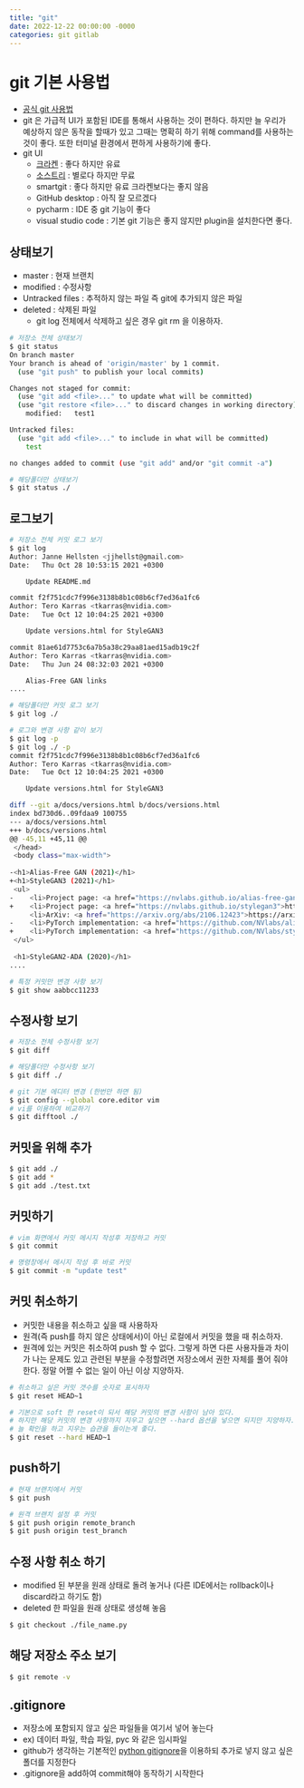 ```yaml
---
title: "git"
date: 2022-12-22 00:00:00 -0000
categories: git gitlab
---
```



# git 기본 사용법
- [공식 git 사용법](https://git-scm.com/book/ko/v2)
- git 은 가급적 UI가 포함된 IDE를 통해서 사용하는 것이 편하다. 하지만 늘 우리가 예상하지 않은 동작을 할때가 있고 그때는 명확히 하기 위해 command를 사용하는 것이 좋다. 또한 터미널 환경에서 편하게 사용하기에 좋다. 
- git UI 
  - [크라켄](https://www.gitkraken.com) : 좋다 하지만 유료
  - [소스트리](https://www.sourcetreeapp.com) : 별로다 하지만 무료
  - smartgit : 좋다 하지만 유료 크라켄보다는 좋지 않음
  - GitHub desktop : 아직 잘 모르겠다
  - pycharm : IDE 중 git 기능이 좋다
  - visual studio code : 기본 git 기능은 좋지 않지만 plugin을 설치한다면 좋다.

## 상태보기
- master : 현재 브랜치
- modified : 수정사항
- Untracked files : 추적하지 않는 파일 즉 git에 추가되지 않은 파일
- deleted : 삭제된 파일
  - git log 전체에서 삭제하고 싶은 경우 git rm 을 이용하자.


```bash
# 저장소 전체 상태보기
$ git status
On branch master
Your branch is ahead of 'origin/master' by 1 commit.
  (use "git push" to publish your local commits)

Changes not staged for commit:
  (use "git add <file>..." to update what will be committed)
  (use "git restore <file>..." to discard changes in working directory)
	modified:   test1

Untracked files:
  (use "git add <file>..." to include in what will be committed)
	test

no changes added to commit (use "git add" and/or "git commit -a")

# 해당폴더만 상태보기
$ git status ./
```


## 로그보기

```bash
# 저장소 전체 커밋 로그 보기
$ git log
Author: Janne Hellsten <jjhellst@gmail.com>
Date:   Thu Oct 28 10:53:15 2021 +0300

    Update README.md

commit f2f751cdc7f996e3138b8b1c08b6cf7ed36a1fc6
Author: Tero Karras <tkarras@nvidia.com>
Date:   Tue Oct 12 10:04:25 2021 +0300

    Update versions.html for StyleGAN3

commit 81ae61d7753c6a7b5a38c29aa81aed15adb19c2f
Author: Tero Karras <tkarras@nvidia.com>
Date:   Thu Jun 24 08:32:03 2021 +0300

    Alias-Free GAN links
....

# 해당폴더만 커밋 로그 보기
$ git log ./

# 로그와 변경 사항 같이 보기
$ git log -p
$ git log ./ -p
commit f2f751cdc7f996e3138b8b1c08b6cf7ed36a1fc6
Author: Tero Karras <tkarras@nvidia.com>
Date:   Tue Oct 12 10:04:25 2021 +0300

    Update versions.html for StyleGAN3

diff --git a/docs/versions.html b/docs/versions.html
index bd730d6..09fdaa9 100755
--- a/docs/versions.html
+++ b/docs/versions.html
@@ -45,11 +45,11 @@
 </head>
 <body class="max-width">
 
-<h1>Alias-Free GAN (2021)</h1>
+<h1>StyleGAN3 (2021)</h1>
 <ul>
-    <li>Project page: <a href="https://nvlabs.github.io/alias-free-gan">https://nvlabs.github.io/alias-free-gan</a></li>
+    <li>Project page: <a href="https://nvlabs.github.io/stylegan3">https://nvlabs.github.io/stylegan3</a></li>
     <li>ArXiv: <a href="https://arxiv.org/abs/2106.12423">https://arxiv.org/abs/2106.12423</a></li>
-    <li>PyTorch implementation: <a href="https://github.com/NVlabs/alias-free-gan">https://github.com/NVlabs/alias-free-gan</a></li>
+    <li>PyTorch implementation: <a href="https://github.com/NVlabs/stylegan3">https://github.com/NVlabs/stylegan3</a></li>
 </ul>
 
 <h1>StyleGAN2-ADA (2020)</h1>
....

# 특정 커밋만 변경 사항 보기
$ git show aabbcc11233
```


## 수정사항 보기 

```bash
# 저장소 전체 수정사항 보기
$ git diff

# 해당폴더만 수정사항 보기
$ git diff ./

# git 기본 에디터 변경 (한번만 하면 됨)
$ git config --global core.editor vim
# vi를 이용하여 비교하기
$ git difftool ./
```


## 커밋을 위해 추가

```bash
$ git add ./
$ git add *
$ git add ./test.txt
```


## 커밋하기

```bash
# vim 화면에서 커밋 메시지 작성후 저장하고 커밋
$ git commit 

# 명령창에서 메시지 작성 후 바로 커밋
$ git commit -m "update test"
```


## 커밋 취소하기
- 커밋한 내용을 취소하고 싶을 때 사용하자
- 원격(즉 push를 하지 않은 상태에서)이 아닌 로컬에서 커밋을 했을 때 취소하자.
- 원격에 있는 커밋은 취소하여 push 할 수 없다. 그렇게 하면 다른 사용자들과 차이가 나는 문제도 있고 관련된 부분을 수정할려면 저장소에서 권한 자체를 풀어 줘야 한다. 정말 어쩔 수 없는 일이 아닌 이상 지양하자.


```bash
# 취소하고 싶은 커밋 갯수를 숫자로 표시하자
$ git reset HEAD~1

# 기본으로 soft 한 reset이 되서 해당 커밋의 변경 사항이 남아 있다.
# 하지만 해당 커밋의 변경 사항까지 지우고 싶으면 --hard 옵션을 넣으면 되지만 지양하자.
# 늘 확인을 하고 지우는 습관을 들이는게 좋다.
$ git reset --hard HEAD~1
```


## push하기

```bash
# 현재 브랜치에서 커밋
$ git push

# 원격 브랜치 설정 후 커밋
$ git push origin remote_branch
$ git push origin test_branch
```


## 수정 사항 취소 하기
- modified 된 부분을 원래 상태로 돌려 놓거나 (다른 IDE에서는 rollback이나 discard라고 하기도 함)
- deleted 한 파일을 원래 상태로 생성해 놓음

```bash
$ git checkout ./file_name.py
```


## 해당 저장소 주소 보기 

```bash
$ git remote -v
```


## .gitignore
- 저장소에 포함되지 않고 싶은 파일들을 여기서 넣어 놓는다 
 - ex) 데이터 파일, 학습 파일, pyc 와 같은 임시파일
- github가 생각하는 기본적인 [python gitignore](https://github.com/github/gitignore/blob/main/Python.gitignore)을 이용하되 추가로 넣지 않고 싶은 폴더를 지정한다
- .gitignore을 add하여 commit해야 동작하기 시작한다